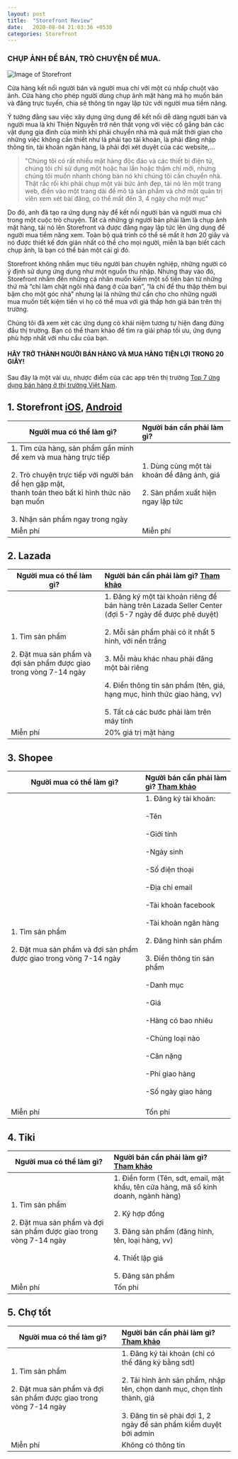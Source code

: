 ```yaml
---
layout: post
title:  "Storefront Review"
date:   2020-08-04 21:03:36 +0530
categories: Storefront
---
```

### CHỤP ẢNH ĐỂ BÁN, TRÒ CHUYỆN ĐỂ MUA.

![Image of Storefront](https://firebasestorage.googleapis.com/v0/b/garagesale-82fb5.appspot.com/o/userguide%2FFeatureGraphic_1_64.jpg?alt=media&token=69d8b965-7ee0-4dc4-831f-7fa61ba4f40c)

Cửa hàng kết nối người bán và người mua chỉ với một cú nhấp chuột vào ảnh. Cửa hàng cho phép người dùng chụp ảnh mặt hàng mà họ muốn bán và đăng trực tuyến, chia sẻ thông tin ngay lập tức với người mua tiềm năng.

Ý tưởng đằng sau việc xây dựng ứng dụng để kết nối dễ dàng người bán và người mua là khi Thiện Nguyễn trở nên thất vọng với việc cố gắng bán các vật dụng gia đình của mình khi phải chuyển nhà mà quá mất thời gian cho những việc không cần thiết như là phải tạo tài khoản, là phải đăng nhập thông tin, tài khoản ngân hàng, là phải đợi xét duyệt của các website,…

> "Chúng tôi có rất nhiều mặt hàng độc đáo và các thiết bị điện tử, chúng tôi chỉ sử dụng một hoặc hai lần hoặc thậm chí mới, nhưng chúng tôi muốn nhanh chóng bán nó khi chúng tôi cần chuyển nhà. Thật rắc rối khi phải chụp một vài bức ảnh đẹp, tải nó lên một trang web, điền vào một trang dài để mô tả sản phẩm và chờ một quản trị viên xem xét bài đăng, có thể mất đến 3, 4 ngày cho một mục"

Do đó, anh đã tạo ra ứng dụng này để kết nối người bán và người mua chỉ trong một cuộc trò chuyện. Tất cả những gì người bán phải làm là chụp ảnh mặt hàng, tải nó lên Storefront và được đăng ngay lập tức lên ứng dụng để người mua tiềm năng xem. Toàn bộ quá trình có thể sẽ mất ít hơn 20 giây và nó được thiết kế đơn giản nhất có thể cho mọi người, miễn là bạn biết cách chụp ảnh, là bạn có thể bán một cái gì đó.

Storefront không nhắm mục tiêu người bán chuyên nghiệp, những người có ý định sử dụng ứng dụng như một nguồn thu nhập. Nhưng thay vào đó, Storefront nhắm đến những cá nhân muốn kiếm một số tiền bán từ những thứ mà “chỉ làm chật ngôi nhà đang ở của bạn”, “là chỉ để thu thập thêm bụi bặm cho một góc nhà” nhưng lại là những thứ cần cho cho những người mua muốn tiết kiệm tiền vì họ có thể mua với giá thấp hơn giá bán trên thị trường.

Chúng tôi đã xem xét các ứng dụng có khái niệm tương tự hiện đang đứng đầu thị trường. Bạn có thể tham khảo để tìm ra giải pháp tối ưu, ứng dụng phù hợp nhất với nhu cầu của bạn.

#### HÃY TRỞ THÀNH NGƯỜI BÁN HÀNG VÀ MUA HÀNG TIỆN LỢI TRONG 20 GIÂY!

Sau đây là một vài ưu, nhược điểm của các app trên thị trường [Top 7 ứng dụng bán hàng ở thị trường Việt Nam][top-7].

## 1. Storefront [iOS][ios], [Android][android]

| Người mua có thể làm gì?        | Người bán cần phải làm gì?          |
| ------------------------------- |:------------------------------------|
| 1. Tìm cửa hàng, sản phẩm gần mình để xem và mua hàng trực tiếp<br><br>2. Trò chuyện trực tiếp với người bán để hẹn gặp mặt,<br>thanh toán theo bất kì hình thức nào bạn muốn<br><br>3. Nhận sản phẩm ngay trong ngày | 1. Dùng cùng một tài khoản để đăng ảnh, giá<br><br>2. Sản phẩm xuất hiện ngay lập tức|
| Miễn phí      | Miễn phí      |


## 2. Lazada

| Người mua có thể làm gì?        | Người bán cần phải làm gì? [Tham khảo][lazada] |
| ------------------------------- |:-----------------------------------------------|
| 1. Tìm sản phẩm<br><br>2. Đặt mua sản phẩm và đợi sản phẩm được giao trong vòng 7-14 ngày <br><br>| 1. Đăng ký một tài khoản riêng để bán hàng trên Lazada Seller Center (đợi 5-7 ngày để được phê duyệt)<br><br>2. Mỗi sản phẩm phải có ít nhất 5 hình, với nền trắng<br><br>3. Mỗi màu khác nhau phải đăng một bài riêng<br><br>4. Điền thông tin sản phẩm (tên, giá, hạng mục, hình thức giao hàng, vv)<br><br>5. Tất cả các bước phải làm trên máy tính|
| Miễn phí      | 20% giá trị mặt hàng      |

## 3. Shopee

| Người mua có thể làm gì?        | Người bán cần phải làm gì? [Tham khảo][shopee] |
| ------------------------------- |:-----------------------------------------------|
| 1. Tìm sản phẩm<br><br>2. Đặt mua sản phẩm và đợi sản phẩm được giao trong vòng 7-14 ngày <br><br>| 1. Đăng ký tài khoản:<br><br>-Tên <br><br>-Giới tính<br><br>-Ngày sinh<br><br>-Số điện thoại<br><br>-Địa chỉ email<br><br>-Tài khoản facebook<br><br>-Tài khoản ngân hàng<br><br>2. Đăng hình sản phẩm<br><br>3. Điền thông tin sản phẩm<br><br>-Danh mục<br><br>-Giá<br><br>-Hàng có bao nhiêu<br><br>-Chủng loại nào<br><br>-Cân nặng<br><br>-Phí giao hàng<br><br>-Số ngày giao hàng<br><br>|
| Miễn phí      | Tốn phí    |

## 4. Tiki

| Người mua có thể làm gì?        | Người bán cần phải làm gì? [Tham khảo][tiki] |
| ------------------------------- |:-----------------------------------------------|
| 1. Tìm sản phẩm<br><br>2. Đặt mua sản phẩm và đợi sản phẩm được giao trong vòng 7-14 ngày <br><br>| 1. Điền form (Tên, sdt, email, mật khẩu, tên cửa hàng, mã số kinh doanh, ngành hàng)<br><br>2. Ký hợp đồng<br><br>3. Đăng sản phẩm (đăng hình, tên, loại hàng, vv)<br><br>4. Thiết lập giá<br><br>5. Đăng sản phẩm|
| Miễn phí      | Tốn phí     |

## 5. Chợ tốt

| Người mua có thể làm gì?        | Người bán cần phải làm gì? [Tham khảo][cho-tot] |
| ------------------------------- |:-----------------------------------------------|
| 1. Tìm sản phẩm<br><br>2. Đặt mua sản phẩm và đợi sản phẩm được giao trong vòng 7-14 ngày <br><br>| 1. Đăng ký tài khoản (chỉ có thể đăng ký bằng sdt)<br><br>2. Tải hình ảnh sản phẩm, nhập tên, chọn danh mục, chọn tỉnh thành, giá<br><br>3. Đăng tin sẽ phải đợi 1, 2 ngày để sản phẩm kiểm duyệt bởi admin|
| Miễn phí      | Không có thông tin    |




[top-7]: https://blog.puziness.com/diem-danh-top-7-app-ban-hang-online-hang-dau-viet-nam/
[lazada]: https://www.sapo.vn/blog/chi-tiet-cach-dang-ky-tai-khoa%CC%89n-mo%CC%89-gian-hang-tren-lazada/
[shopee]: https://chanhtuoi.com/cach-ban-hang-tren-shopee-p1250.html
[tiki]: https://tiki.vn/ban-hang-cung-tiki/cac-buoc-dang-ky
[cho-tot]: https://trogiup.chotot.com/nguoi-ban/cac-buoc-rao-ban-mot-mon-hang/
[ios]: https://apps.apple.com/app/apple-store/id1523431479
[android]: https://play.google.com/store/apps/details?id=com.itchybumr.garagesale&hl=vi


